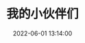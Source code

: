 ---
layout: links
title: 我的小伙伴们
date: 2022-06-01 13:14:00
keywords: 链接
description: 柯尔鸭的小伙伴们
comments: true
#links: /source/links.json
#random: false
links:
  - url: https://yunyoujun.cn
    avatar: https://cdn.jsdelivr.net/gh/YunYouJun/yunyoujun.github.io/images/avatar.jpg
    name: 云游君
    blog: 云游君的小站
    desc: All at sea.
    color: '#0078e7' # 代表色
    email: # 非必须
  - url: https://space.bilibili.com/188643463  #鲍鱼顺
    avatar: https://sm.ms/image/xYRZa1nQciVh9vT
    name: demain
    blog: demain的哔哩哔哩
    desc: 永远期待遇见和未遇见
    color: '#98F898' # 代表色
    email: # 非必须
  - url: https://space.bilibili.com/516685577  #占弘涛
    avatar: https://sm.ms/image/ClaZwRxS6TfgFsz
    name: 红桃
    blog: 红桃的哔哩哔哩
    desc: 雨生百谷
    color: 'F5F5F5' # 代表色
    email: # 非必须
  - url: https://space.bilibili.com/487559232  #吴剑波
    avatar: https://sm.ms/image/i4tJe2frzolmY5W
    name: 枫
    blog: 枫的哔哩哔哩
    desc: 像风一样
    color: '#C0C0C0' # 代表色
    email: # 非必须
  - url: https://space.bilibili.com/425570385  #黄展乐
    avatar: /source/images/bys.jpg
    name: 
    blog: 的哔哩哔哩
    desc: 还没想好说什么呢
    color: '#FFFFCC' # 代表色
    email: # 非必须
  - url: https://space.bilibili.com/516685577  #叶英姿
    avatar: /source/images/bys.jpg
    name: 
    blog: 的哔哩哔哩
    desc: 还没想好说什么呢
    color: 'CCFFCC' # 代表色
    email: # 非必须
  - url: https://space.bilibili.com/454681109  #刘涛
    avatar: /source/images/bys.jpg
    name: Ls忿
    blog: Ls忿的哔哩哔哩
    desc: 还没想好说什么呢
    color: '#20B2AA' # 代表色
    email: # 非必须
  - url: https://space.bilibili.com/285947059  #孙钇天
    avatar: https://sm.ms/image/JzZi1NXRpY6AWhH
    name: 拉菲鸭
    blog: 拉菲鸭的哔哩哔哩
    desc: 还没想好说什么呢
    color: '#87CEFA' # 代表色
    email: # 非必须
  - url: https://space.bilibili.com/285870200  #徐建奇
    avatar: https://sm.ms/image/GkzgweMKEu8JUnS
    name: Muly
    blog: Muly的哔哩哔哩
    desc: 想和伊雷娜贴贴
    color: '#FFCCCC' # 代表色
    email: # 非必须

placeholder: 还没想好说些什么 # 默认对友链的描述
tip: 友链加载中～如失败请刷新重试～
---